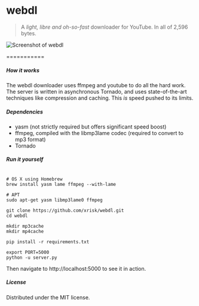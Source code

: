 # webdl 

> A _light, libre and oh-so-fast_ downloader for YouTube.
> In all of 2,596 bytes. 

![Screenshot of webdl](https://i.imgur.com/K7K4rz0.png)

===========

##### How it works

The webdl downloader uses ffmpeg and youtube to do all the hard work. The server is written in asynchronous Tornado, and uses state-of-the-art techniques like compression and caching. This _is_ speed pushed to its limits.

##### Dependencies

* yasm (not strictly required but offers significant speed boost)
* ffmpeg, compiled with the libmp3lame codec (required to convert to mp3 format)
* Tornado

##### Run it yourself

```

# OS X using Homebrew
brew install yasm lame ffmpeg --with-lame

# APT
sudo apt-get yasm libmp3lame0 ffmpeg

git clone https://github.com/xrisk/webdl.git
cd webdl

mkdir mp3cache
mkdir mp4cache

pip install -r requirements.txt

export PORT=5000
python -u server.py
```

Then navigate to http://localhost:5000 to see it in action.

##### License

Distributed under the MIT license.
